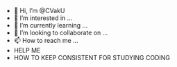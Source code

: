 - 👋 Hi, I’m @CVakU
- 👀 I’m interested in ...
- 🌱 I’m currently learning ...
- 💞️ I’m looking to collaborate on ...
- 📫 How to reach me ...
- HELP ME
- HOW TO KEEP CONSISTENT FOR STUDYING CODING
<!---
CVakU/CVakU is a ✨ special ✨ repository because its `README.md` (this file) appears on your GitHub profile.
You can click the Preview link to take a look at your changes.
--->
